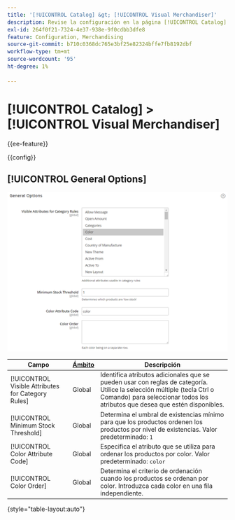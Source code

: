 ```yaml
---
title: '[!UICONTROL Catalog] &gt; [!UICONTROL Visual Merchandiser]'
description: Revise la configuración en la página [!UICONTROL Catalog] &gt; [!UICONTROL Visual Merchandiser] del administrador de Commerce.
exl-id: 264f0f21-7324-4e37-938e-9f0cdbb3dfe8
feature: Configuration, Merchandising
source-git-commit: b710c0368dc765e3bf25e82324bffe7fb8192dbf
workflow-type: tm+mt
source-wordcount: '95'
ht-degree: 1%

---
```


# [!UICONTROL Catalog] > [!UICONTROL Visual Merchandiser]

{{ee-feature}}

{{config}}

## [!UICONTROL General Options]

![Opciones generales](./assets/catalog-visual-merchandiser-general-options.png)<!-- zoom -->

<!-- [General Options](https://docs.magento.com/user-guide/marketing/visual-merchandiser-configuration.html) -->

| Campo | [Ámbito](../../getting-started/websites-stores-views.md#scope-settings) | Descripción |
|--- |--- |--- |
| [!UICONTROL Visible Attributes for Category Rules] | Global | Identifica atributos adicionales que se pueden usar con reglas de categoría. Utilice la selección múltiple (tecla Ctrl o Comando) para seleccionar todos los atributos que desea que estén disponibles. |
| [!UICONTROL Minimum Stock Threshold] | Global | Determina el umbral de existencias mínimo para que los productos ordenen los productos por nivel de existencias. Valor predeterminado: `1` |
| [!UICONTROL Color Attribute Code] | Global | Especifica el atributo que se utiliza para ordenar los productos por color. Valor predeterminado: `color` |
| [!UICONTROL Color Order] | Global | Determina el criterio de ordenación cuando los productos se ordenan por color. Introduzca cada color en una fila independiente. |

{style="table-layout:auto"}
